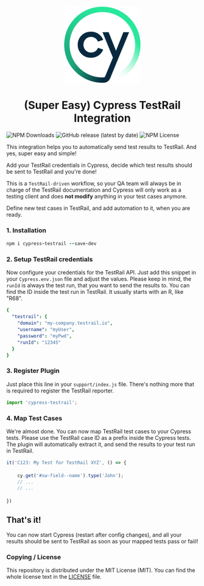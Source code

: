 <p align="center">
   <img width="200px" src="/assets/cypress.jpg">
</p>
<h1 align="center">(Super Easy) Cypress TestRail Integration</h1>


![NPM Downloads](https://badgen.net/npm/dt/cypress-testrail) ![GitHub release (latest by date)](https://img.shields.io/github/v/release/boxblinkracer/cypress-testrail) ![NPM License](https://img.shields.io/npm/l/cypress-testrail)



This integration helps you to automatically send test results to TestRail. And yes, super easy and simple!

Add your TestRail credentials in Cypress, decide which test results should be sent to TestRail and you're done!

This is a `TestRail-driven` workflow, so your QA team will always be in charge of the TestRail documentation and Cypress will only work as a testing client and does **not modify** anything in your test cases anymore.

Define new test cases in TestRail, and add automation to it, when you are ready.

### 1. Installation

```ruby 
npm i cypress-testrail --save-dev
```


### 2. Setup TestRail credentials

Now configure your credentials for the TestRail API.
Just add this snippet in your `Cypress.env.json` file and adjust the values.
Please keep in mind, the `runId` is always the test run, that you want to send the results to.
You can find the ID inside the test run in TestRail. It usually starts with an R, like "R68".


```yaml 
{
  "testrail": {
    "domain": "my-company.testrail.io",
    "username": "myUser",
    "password": "myPwd",
    "runId": "12345"
  }
}
```


### 3. Register Plugin

Just place this line in your `support/index.js` file.
There's nothing more that is required to register the TestRail reporter.

```javascript 
import 'cypress-testrail';
```


### 4. Map Test Cases

We're almost done.
You can now map TestRail test cases to your Cypress tests.
Please use the TestRail case ID as a prefix inside the Cypress tests.
The plugin will automatically extract it, and send the results to your test run in TestRail.

```javascript 
it('C123: My Test for TestRail XYZ', () => {

    cy.get('#sw-field--name').type('John');
    // ...
    // ...
    
})
```

## That's it!

You can now start Cypress (restart after config changes), and all your results should be sent to TestRail as soon as your mapped tests pass or faiil!


### Copying / License

This repository is distributed under the MIT License (MIT). You can find the whole license text in the [LICENSE](LICENSE) file.
